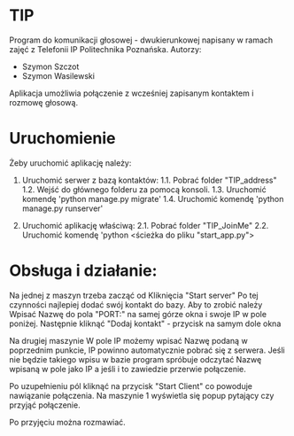# TIP

Program do komunikacji głosowej - dwukierunkowej napisany w ramach zajęć z Telefonii IP Politechnika Poznańska.
Autorzy:
- Szymon Szczot
- Szymon Wasilewski

Aplikacja umożliwia połączenie z wcześniej zapisanym kontaktem i rozmowę głosową.

# Uruchomienie

Żeby uruchomić aplikację należy:

1. Uruchomić serwer z bazą kontaktów:
  1.1. Pobrać folder "TIP_address"
  1.2. Wejść do głównego folderu za pomocą konsoli.
  1.3. Uruchomić komendę 'python manage.py migrate'
  1.4. Uruchomić komendę 'python manage.py runserver'
  
2. Uruchomić aplikację właściwą:
  2.1. Pobrać folder "TIP_JoinMe"
  2.2. Uruchomić komendę 'python <ścieżka do pliku "start_app.py">

# Obsługa i działanie:

Na jednej z maszyn trzeba zacząć od Kliknięcia "Start server"
Po tej czynności najlepiej dodać swój kontakt do bazy.
Aby to zrobić należy Wpisać Nazwę do pola "PORT:" na samej górze okna i swoje IP w pole poniżej.
Następnie kliknąć "Dodaj kontakt" - przycisk na samym dole okna

Na drugiej maszynie W pole IP możemy wpisać Nazwę podaną w poprzednim punkcie, IP powinno automatycznie pobrać się z serwera.
Jeśli nie będzie takiego wpisu w bazie program spróbuje odczytać Nazwę wpisaną w pole jako IP a jeśli i to zawiedzie przerwie połączenie.

Po uzupełnieniu pól kliknąć na przycisk "Start Client" co powoduje nawiązanie połączenia.
Na maszynie 1 wyświetla się popup pytający czy przyjąć połączenie.

Po przyjęciu można rozmawiać.
